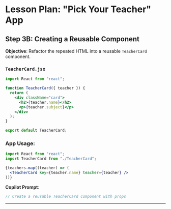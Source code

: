 # Lesson Plan: "Pick Your Teacher" App

## Step 3B: Creating a Reusable Component

**Objective**: Refactor the repeated HTML into a reusable `TeacherCard` component.

### `TeacherCard.jsx`

```jsx
import React from "react";

function TeacherCard({ teacher }) {
  return (
    <div className="card">
      <h2>{teacher.name}</h2>
      <p>{teacher.subject}</p>
    </div>
  );
}

export default TeacherCard;
```

### App Usage:

```jsx
import React from "react";
import TeacherCard from "./TeacherCard";

{teachers.map((teacher) => (
  <TeacherCard key={teacher.name} teacher={teacher} />
))}
```

**Copilot Prompt**:

```js
// Create a reusable TeacherCard component with props
```

---
